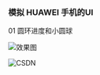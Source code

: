 ### 模拟 HUAWEI 手机的UI

01 圆环进度和小圆球

![效果图](https://github.com/HeCaser/HUAWEI-UI/blob/master/01.gif)

![CSDN](https://blog.csdn.net/hepann44/article/details/80736486)
